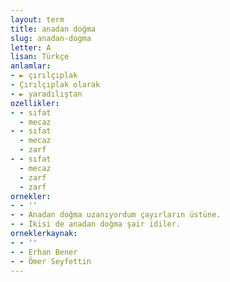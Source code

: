 ```yaml
---
layout: term
title: anadan doğma
slug: anadan-dogma
letter: A
lisan: Türkçe
anlamlar:
- ► çırılçıplak
- Çırılçıplak olarak
- ► yaradılıştan
ozellikler:
- - sıfat
  - mecaz
- - sıfat
  - mecaz
  - zarf
- - sıfat
  - mecaz
  - zarf
  - zarf
ornekler:
- - ''
- - Anadan doğma uzanıyordum çayırların üstüne.
- - İkisi de anadan doğma şair idiler.
orneklerkaynak:
- - ''
- - Erhan Bener
- - Ömer Seyfettin
---
```

